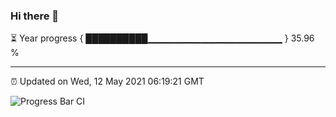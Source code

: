 ### Hi there 👋

⏳ Year progress { ██████████▁▁▁▁▁▁▁▁▁▁▁▁▁▁▁▁▁▁▁▁ } 35.96 %

---

⏰ Updated on Wed, 12 May 2021 06:19:21 GMT

![Progress Bar CI](https://github.com/liununu/liununu/workflows/Progress%20Bar%20CI/badge.svg)
